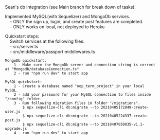 Sean's db integration (see Main branch for break down of tasks):


Implemented MySQL(with Sequelizer) and MongoDb services.  
    &nbsp;&nbsp;&nbsp; - ONLY the sign up, login, and create post features are completed.  
    &nbsp;&nbsp;&nbsp; - ONLY works on local, not deployed to Heroku


Quickstart steps:  
    &nbsp;&nbsp;&nbsp; Switch services at the following files:  
       &nbsp;&nbsp;&nbsp; - src/server.ts  
       &nbsp;&nbsp;&nbsp; - src/middleware/passport.middlewares.ts

    MongoDb quickstart:
        1 - Make sure the MongoDb server and connection string is correct at "Mongodb/databaseConnection.ts"
        2 - run "npm run dev" to start app

    MySQL quickstart:
        1 - Create a database named "oop_term_project" in your local MySQL.
        2 - add your password for your MySQL connection to files inside "/config" folder. 
        3 - Run following migration files in folder "/migrations". 
            $ npx sequelize-cli db:migrate --to 20210405172849-create-user.js
            $ npx sequelize-cli db:migrate --to 20210405224337-create-post.js
            $ npx sequelize-cli db:migrate --to 20210407050835-v1.1-upgrade.js
        4 - run "npm run dev" to start app


